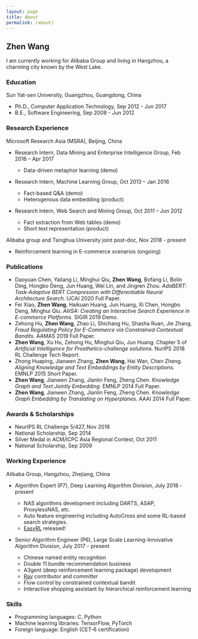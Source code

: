 ```yaml
---
layout: page
title: About
permalink: /about/
---
```

## Zhen Wang
I am currently working for Alibaba Group and living in Hangzhou, a charming city known by the West Lake.

### Education
Sun Yat-sen University, Guangzhou, Guangdong, China

- Ph.D., Computer Application Technology, Sep 2012 - Jun 2017
- B.E., Software Engineering, Sep 2008 - Jun 2012

### Research Experience
Microsoft Research Asia (MSRA), Beijing, China

- Research Intern, Data Mining and Enterprise Intelligence Group, Feb 2016 – Apr 2017
    - Data-driven metaphor learning (demo)
     
- Research Intern, Machine Learning Group, Oct 2013 – Jan 2016
    - Fact-based Q&A (demo)
    - Heterogenous data embedding (product)
    
- Research Intern, Web Search and Mining Group, Oct 2011 – Jun 2012
    - Fact extraction from Web tables (demo)
    - Short text representation (product)

Alibaba group and Tsinghua University joint post-doc, Nov 2018 - present

- Reinforcement learning in E-commerce scenarios (ongoing)

### Publications

- Daoyuan Chen, Yaliang Li, Minghui Qiu, **Zhen Wang**, Bofang Li, Bolin Ding, Hongbo Deng, Jun Huang, Wei Lin, and Jingren Zhou. *AdaBERT: Task-Adaptive BERT Compression with Differentiable Neural Architecture Search.* IJCAI 2020 Full Paper.
- Fei Xiao, **Zhen Wang**, Haikuan Huang, Jun Huang, Xi Chen, Hongbo Deng, Minghui Qiu. *AliISA: Creating an Interactive Search Experience in E-commerce Platforms.* SIGIR 2019 Demo.
- Zehong Hu, **Zhen Wang**, Zhao Li, Shichang Hu, Shasha Ruan, Jie Zhang. *Fraud Regulating Policy for E-Commerce via Constrained Contextual Bandits.* AAMAS 2019 Full Paper.
- **Zhen Wang**, Xu Hu, Zehong Hu, Minghui Qiu, Jun Huang. Chapter 5 of *Artificial Intelligence for Prosthetics-challenge solutions.* NurIPS 2018 RL Challenge Tech Report.
- Zhong Huaping, Jianwen Zhang, **Zhen Wang**, Hai Wan, Chen Zheng. *Aligning Knowledge and Text Embeddings by Entity Descriptions.* EMNLP 2015 Short Paper.
- **Zhen Wang**, Jianwen Zhang, Jianlin Feng, Zheng Chen. *Knowledge Graph and Text Jointly Embedding.* EMNLP 2014 Full Paper.
- **Zhen Wang**, Jianwen Zhang, Jianlin Feng, Zheng Chen. *Knowledge Graph Embedding by Translating on Hyperplanes.* AAAI 2014 Full Paper.

### Awards & Scholarships

- NeurIPS RL Challenge 5/427, Nov 2018
- National Scholarship, Sep 2014
- Silver Medal in ACM/ICPC Asia Regional Contest, Oct 2011
- National Scholarship, Sep 2009

### Working Experience
Alibaba Group, Hangzhou, Zhejiang, China

- Algorithm Expert (P7), Deep Learning Algorithm Division, July 2018 - present

    - NAS algorithms development including DARTS, ASAP, ProxylessNAS, etc.
    - Auto feature engineering including AutoCross and some RL-based search strategies.
    - [EasyRL](http://github.com/alibaba/EasyRL) released!


- Senior Algorithm Engineer (P6), Large Scale Learning-Innovative Algorithm Division, July 2017 - present
    
    - Chinese named entity recognition
    - Double 11 bundle recommendation business
    - A3gent (deep reinforcement learning package) development
    - [Ray](https://github.com/ray-project/ray) contributor and *committer*
    - Flow control by constrained contextual bandit
    - Interactive shopping assistant by hierarchical reinforcement learning

### Skills

- Programming languages: C, Python
- Machine leanring libraries: TensorFlow, PyTorch
- Foreign language: English (CET-6 certification)
